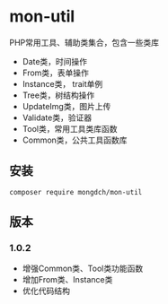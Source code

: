 # mon-util

PHP常用工具、辅助类集合，包含一些类库

* Date类，时间操作
* From类，表单操作
* Instance类， trait单例
* Tree类，树结构操作
* UpdateImg类，图片上传
* Validate类，验证器
* Tool类，常用工具类库函数
* Common类，公共工具函数库

## 安装

```
composer require mongdch/mon-util
```

## 版本

### 1.0.2

* 增强Common类、Tool类功能函数
* 增加From类、Instance类
* 优化代码结构